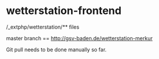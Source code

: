 # wetterstation-frontend
/_extphp/wetterstation/** files


master branch == http://gsv-baden.de/wetterstation-merkur

Git pull needs to be done manually so far.
